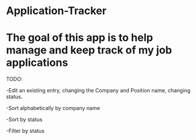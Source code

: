 # Application-Tracker
# The goal of this app is to help manage and keep track of my job applications

TODO:

-Edit an existing entry, changing the Company and Position name, changing status.

-Sort alphabetically by company name

-Sort by status

-Filter by status
